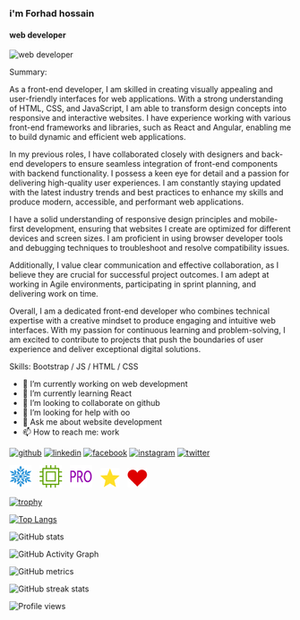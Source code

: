 ### i'm Forhad hossain
#### web developer
![web developer](https://wallpapercave.com/wp/wp9641787.jpg)

Summary:

As a front-end developer, I am skilled in creating visually appealing and user-friendly interfaces for web applications. With a strong understanding of HTML, CSS, and JavaScript, I am able to transform design concepts into responsive and interactive websites. I have experience working with various front-end frameworks and libraries, such as React and Angular, enabling me to build dynamic and efficient web applications.

In my previous roles, I have collaborated closely with designers and back-end developers to ensure seamless integration of front-end components with backend functionality. I possess a keen eye for detail and a passion for delivering high-quality user experiences. I am constantly staying updated with the latest industry trends and best practices to enhance my skills and produce modern, accessible, and performant web applications.

I have a solid understanding of responsive design principles and mobile-first development, ensuring that websites I create are optimized for different devices and screen sizes. I am proficient in using browser developer tools and debugging techniques to troubleshoot and resolve compatibility issues.

Additionally, I value clear communication and effective collaboration, as I believe they are crucial for successful project outcomes. I am adept at working in Agile environments, participating in sprint planning, and delivering work on time.

Overall, I am a dedicated front-end developer who combines technical expertise with a creative mindset to produce engaging and intuitive web interfaces. With my passion for continuous learning and problem-solving, I am excited to contribute to projects that push the boundaries of user experience and deliver exceptional digital solutions.

Skills: Bootstrap / JS / HTML / CSS

- 🔭 I’m currently working on web development  
- 🌱 I’m currently learning React 
- 👯 I’m looking to collaborate on github 
- 🤔 I’m looking for help with oo 
- 💬 Ask me about website development  
- 📫 How to reach me: work  


[<img src='https://cdn.jsdelivr.net/npm/simple-icons@3.0.1/icons/github.svg' alt='github' height='40'>](https://github.com/ForhadHossain0)  [<img src='https://cdn.jsdelivr.net/npm/simple-icons@3.0.1/icons/linkedin.svg' alt='linkedin' height='40'>](https://www.linkedin.com/in/ForhadHossain/)  [<img src='https://cdn.jsdelivr.net/npm/simple-icons@3.0.1/icons/facebook.svg' alt='facebook' height='40'>](https://www.facebook.com/ForhadHossain)  [<img src='https://cdn.jsdelivr.net/npm/simple-icons@3.0.1/icons/instagram.svg' alt='instagram' height='40'>](https://www.instagram.com/ForhadHossain/)  [<img src='https://cdn.jsdelivr.net/npm/simple-icons@3.0.1/icons/twitter.svg' alt='twitter' height='40'>](https://twitter.com/ForhadHossain)  

<a href='https://archiveprogram.github.com/'><img src='https://raw.githubusercontent.com/acervenky/animated-github-badges/master/assets/acbadge.gif' width='40' height='40'></a> <a href='https://docs.github.com/en/developers'><img src='https://raw.githubusercontent.com/acervenky/animated-github-badges/master/assets/devbadge.gif' width='40' height='40'></a> <a href='https://github.com/pricing'><img src='https://raw.githubusercontent.com/acervenky/animated-github-badges/master/assets/pro.gif' width='40' height='40'></a> <a href='https://stars.github.com/'><img src='https://raw.githubusercontent.com/acervenky/animated-github-badges/master/assets/starbadge.gif' width='35' height='35'></a> <a href='https://docs.github.com/en/github/supporting-the-open-source-community-with-github-sponsors'><img src='https://raw.githubusercontent.com/acervenky/animated-github-badges/master/assets/sponsorbadge.gif' width='35' height='35'></a> 

[![trophy](https://github-profile-trophy.vercel.app/?username=ForhadHossain0)](https://github.com/ryo-ma/github-profile-trophy)

[![Top Langs](https://github-readme-stats.vercel.app/api/top-langs/?username=ForhadHossain0)](https://github.com/anuraghazra/github-readme-stats)

![GitHub stats](https://github-readme-stats.vercel.app/api?username=ForhadHossain0&show_icons=true&count_private=true)  

![GitHub Activity Graph](https://activity-graph.herokuapp.com/graph?username=ForhadHossain0)  

![GitHub metrics](https://metrics.lecoq.io/ForhadHossain0)  

![GitHub streak stats](https://streak-stats.demolab.com/?user=ForhadHossain0)  

![Profile views](https://gpvc.arturio.dev/ForhadHossain0)  

